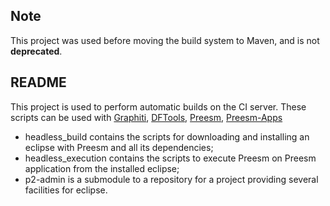 ## Note

This project was used before moving the build system to Maven, and is not **deprecated**.

## README

This project is used to perform automatic builds on the CI server. These scripts can be used with [Graphiti](https://github.com/preesm/graphiti), [DFTools](https://github.com/preesm/graphiti), [Preesm](https://github.com/preesm/preesm), [Preesm-Apps](https://github.com/preesm/preesm-apps)

* headless_build contains the scripts for downloading and installing an eclipse with Preesm and all its dependencies;
* headless_execution contains the scripts to execute Preesm on Preesm application from the installed eclipse;
* p2-admin is a submodule to a repository for a project providing several facilities for eclipse.
